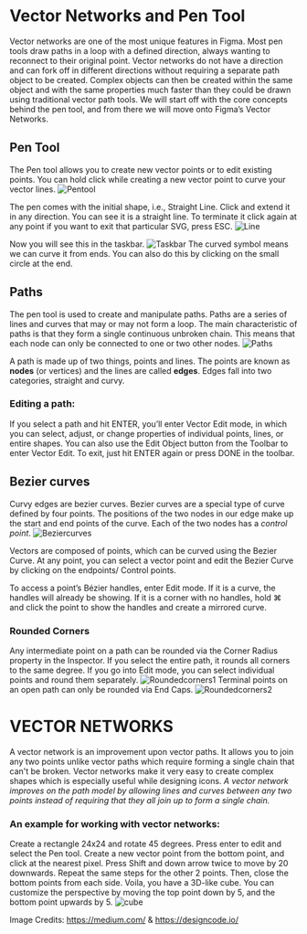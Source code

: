 # Vector Networks and Pen Tool

Vector networks are one of the most unique features in Figma. Most pen tools draw paths in a loop with a defined direction, always wanting to reconnect to their original point. Vector networks do not have a direction and can fork off in different directions without requiring a separate path object to be created. Complex objects can then be created within the same object and with the same properties much faster than they could be drawn using traditional vector path tools.
We will start off with the core concepts behind the pen tool, and from there we will move onto Figma’s Vector Networks.

## Pen Tool
The Pen tool allows you to create new vector points or to edit existing points. You can hold click while creating a new vector point to curve your vector lines.
![Pentool](https://miro.medium.com/max/1400/1*hnP3XGHVLIJpYRxtxikehg.png)

The pen comes with the initial shape, i.e., Straight Line.
Click and extend it in any direction. You can see it is a straight line. To terminate it click again at any point if you want to exit that particular SVG, press ESC.
![Line](https://miro.medium.com/max/323/1*57SFnJVwrvET2ozfaWGDWQ.png)

Now you will see this in the taskbar.
![Taskbar](https://miro.medium.com/max/364/1*1gzxt0RImdBMB-cfE_-y1g.png)
The curved symbol means we can curve it from ends. You can also do this by clicking on the small circle at the end.

## Paths
The pen tool is used to create and manipulate paths.
Paths are a series of lines and curves that may or may not form a loop. The main characteristic of paths is that they form a single continuous unbroken chain. This means that each node can only be connected to one or two other nodes.
![Paths](https://miro.medium.com/max/875/1*e_wN3hEylGfOYN8vNqiPiQ.png)

A path is made up of two things, points and lines. The points are known as **nodes** (or vertices) and the lines are called **edges**. Edges fall into two categories, straight and curvy.

### Editing a path:
If you select a path and hit ENTER, you’ll enter Vector Edit mode, in which you can select, adjust, or change properties of individual points, lines, or entire shapes. You can also use the Edit Object button from the Toolbar to enter Vector Edit. To exit, just hit ENTER again or press DONE in the toolbar.

## Bezier curves
Curvy edges are bezier curves. Bezier curves are a special type of curve defined by four points. The positions of the two nodes in our edge make up the start and end points of the curve. Each of the two nodes has a *control point*.
![Beziercurves](https://miro.medium.com/max/875/1*yEmwXuE_s2RnjWgB3fvGcg.png)

Vectors are composed of points, which can be curved using the Bezier Curve. At any point, you can select a vector point and edit the Bezier Curve by clicking on the endpoints/ Control points.

To access a point’s Bézier handles, enter Edit mode. If it is a curve, the handles will already be showing. If it is a corner with no handles, hold ⌘ and click the point to show the handles and create a mirrored curve.

### Rounded Corners
Any intermediate point on a path can be rounded via the Corner Radius property in the Inspector. If you select the entire path, it rounds all corners to the same degree. If you go into Edit mode, you can select individual points and round them separately.
![Roundedcorners1](https://images.ctfassets.net/ooa29xqb8tix/6gcYbF8GoMVicx1Y3GUZuh/c33fe40bbc77d93a40bb4efb82642b98/3.jpg)
Terminal points on an open path can only be rounded via End Caps.
![Roundedcorners2](https://images.ctfassets.net/ooa29xqb8tix/4oikGGVZ4oZPMY78c9M7Yd/7469949c9b2b4a43a22dde8890108646/4.png)

# VECTOR NETWORKS
A vector network is an improvement upon vector paths. It allows you to join any two points unlike vector paths which require forming a single chain that can't be broken. Vector networks make it very easy to create complex shapes which is especially useful while designing icons.
*A vector network improves on the path model by allowing lines and curves between any two points instead of requiring that they all join up to form a single chain.*

### An example for working with vector networks:
Create a rectangle 24x24 and rotate 45 degrees. Press enter to edit and select the Pen tool. Create a new vector point from the bottom point, and click at the nearest pixel. Press Shift and down arrow twice to move by 20 downwards. Repeat the same steps for the other 2 points. Then, close the bottom points from each side. Voila, you have a 3D-like cube.
You can customize the perspective by moving the top point down by 5, and the bottom point upwards by 5.
![cube](https://images.ctfassets.net/ooa29xqb8tix/29t9mlRAeMkkeMoEku6ISy/4a039da57f5d8b6cbad61ff23a52e348/DraggedImage.jpeg)



Image Credits: https://medium.com/ & https://designcode.io/

